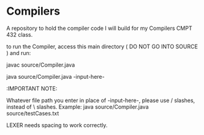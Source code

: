 # Compilers
A repository to hold the compiler code I will build for my Compilers CMPT 432 class.

to run the Compiler, access this main directory ( DO NOT GO INTO SOURCE ) and run:

javac source/Compiler.java

java source/Compiler.java -input-here-

:IMPORTANT NOTE:

Whatever file path you enter in place of -input-here-, please use / slashes, instead of \ slashes.
Example:
java source/Compiler.java source/testCases.txt

LEXER needs spacing to work correctly.